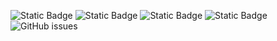 ![Static Badge](https://img.shields.io/badge/blacklists-60-000000) ![Static Badge](https://img.shields.io/badge/blacklisted-2947321-cc0000) ![Static Badge](https://img.shields.io/badge/whitelisted-2242-00CC00) ![Static Badge](https://img.shields.io/badge/streaming_blacklist-28106-000000) ![GitHub issues](https://img.shields.io/github/issues/fabriziosalmi/blacklists)
